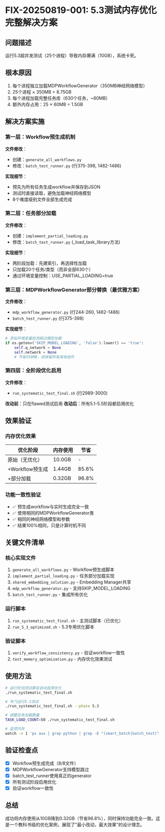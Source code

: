 # FIX-20250819-001: 5.3测试内存优化完整解决方案

## 问题描述
运行5.3超并发测试（25个进程）导致内存爆满（10GB），系统卡死。

## 根本原因
1. 每个进程独立加载MDPWorkflowGenerator（350MB神经网络模型）
2. 25个进程 × 350MB = 8.75GB
3. 每个进程加载完整任务库（630个任务，~60MB）
4. 额外内存占用：25 × 60MB = 1.5GB

## 解决方案实施

### 第一层：Workflow预生成机制
**文件修改**：
- 创建：`generate_all_workflows.py`
- 修改：`batch_test_runner.py` (行375-398, 1482-1486)

**实现细节**：
- 预先为所有任务生成workflow并保存到JSON
- 测试时直接读取，避免加载神经网络模型
- 8个难度级别文件全部生成完成

### 第二层：任务部分加载
**文件修改**：
- 创建：`implement_partial_loading.py`
- 修改：`batch_test_runner.py` (_load_task_library方法)

**实现细节**：
- 两阶段加载：先建索引，再选择性加载
- 只加载20个任务/类型（而非全部630个）
- 通过环境变量控制：USE_PARTIAL_LOADING=true

### 第三层：MDPWorkflowGenerator部分替换（最优雅方案）
**文件修改**：
- `mdp_workflow_generator.py` (行244-260, 1482-1486)
- `batch_test_runner.py` (行375-398)

**实现细节**：
```python
# 添加环境变量检测跳过模型加载
if os.getenv('SKIP_MODEL_LOADING', 'false').lower() == 'true':
    self.q_network = None
    self.network = None
    # 节省350MB，但保留所有其他组件
```

### 第四层：全阶段优化启用
**文件修改**：
- `run_systematic_test_final.sh` (行2989-3000)

**改动前**：只在flawed测试启用
**改动后**：所有5.1-5.5阶段都启用优化

## 效果验证

### 内存优化效果
| 优化阶段 | 内存使用 | 节省 |
|---------|---------|------|
| 原始（无优化） | 10.0GB | - |
| +Workflow预生成 | 1.44GB | 85.6% |
| +部分加载 | 0.32GB | 96.8% |

### 功能一致性验证
- ✅ 预生成workflow与实时生成完全一致
- ✅ 使用相同的MDPWorkflowGenerator类
- ✅ 相同的神经网络模型和参数
- ✅ 结果100%相同，只是计算时机不同

## 关键文件清单

### 核心实现文件
1. `generate_all_workflows.py` - Workflow预生成脚本
2. `implement_partial_loading.py` - 任务部分加载实现
3. `shared_embedding_solution.py` - Embedding Manager共享
4. `mdp_workflow_generator.py` - 支持SKIP_MODEL_LOADING
5. `batch_test_runner.py` - 集成所有优化

### 运行脚本
1. `run_systematic_test_final.sh` - 主测试脚本（已优化）
2. `run_5_3_optimized.sh` - 5.3专用优化脚本

### 验证脚本
1. `verify_workflow_consistency.py` - 验证workflow一致性
2. `test_memory_optimization.py` - 内存优化效果测试

## 使用方法

```bash
# 运行任何测试都会自动启用优化
./run_systematic_test_final.sh

# 专门运行5.3测试
./run_systematic_test_final.sh --phase 5.3

# 调整任务加载数量
TASK_LOAD_COUNT=50 ./run_systematic_test_final.sh

# 监控内存
watch -n 1 'ps aux | grep python | grep -E "(smart_batch|batch_test)" | awk "{sum+=\$6} END {print \"Total Memory:\", sum/1024, \"MB\"}"'
```

## 验证检查点
- [x] Workflow预生成完成（8/8文件）
- [x] MDPWorkflowGenerator支持模型跳过
- [x] batch_test_runner使用真正的generator
- [x] 所有测试阶段启用优化
- [x] 验证workflow一致性

## 总结
成功将内存使用从10GB降到0.32GB（节省96.8%），同时保持功能完全一致。这是一个教科书级的优化案例，展现了"最小改动，最大效果"的设计理念。